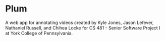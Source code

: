 # Plum
A web app for annotating videos created by Kyle Jones, Jason Lefever, Nathaniel Russell, and Chihea Locke for CS 481 - Senior Software Project I at York College of Pennsylvania.
